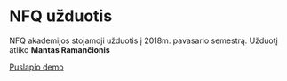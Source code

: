 # NFQ užduotis
NFQ akademijos stojamoji užduotis į 2018m. pavasario semestrą.
Užduotį atliko **Mantas Ramančionis**

[Puslapio demo](https://nfq.gemscrop.com)